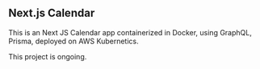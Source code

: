 ## Next.js Calendar

This is an Next JS Calendar app containerized in Docker, using GraphQL, Prisma, deployed on AWS Kubernetics.

This project is ongoing.
